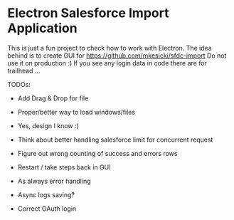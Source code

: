 # Electron Salesforce Import Application

This is just a fun project to check how to work with Electron.
The idea behind is to create GUI for https://github.com/mkesicki/sfdc-import
Do not use it on production :)
If you see any login data in code there are for trailhead ...

TODOs:
- Add Drag & Drop for file
- Proper/better way to load windows/files
- Yes, design I know :)
- Think about better handling salesforce limit for concurrent request
- Figure out wrong counting of success and errors rows
- Restart / take steps back in GUI
- As always error handling
- Async logs saving?

- Correct OAuth login